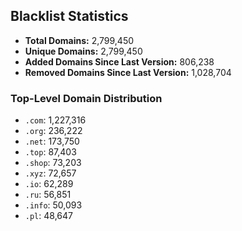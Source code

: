 ## Blacklist Statistics

- **Total Domains:** 2,799,450
- **Unique Domains:** 2,799,450
- **Added Domains Since Last Version:** 806,238
- **Removed Domains Since Last Version:** 1,028,704

### Top-Level Domain Distribution

-  `.com`: 1,227,316
-  `.org`: 236,222
-  `.net`: 173,750
-  `.top`: 87,403
-  `.shop`: 73,203
-  `.xyz`: 72,657
-  `.io`: 62,289
-  `.ru`: 56,851
-  `.info`: 50,093
-  `.pl`: 48,647
